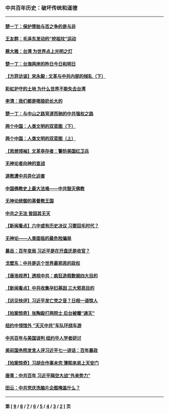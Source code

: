 ### 中共百年历史：破坏传统和道德
---
#### [楚一丁：保护堕胎与否之争的是与非](../../pages/nf1176114/n13815642.md?01250430) 
#### [王友群：毛泽东发动的“挖祖坟”运动](../../pages/nf1176114/n13723639.md?01250430) 
#### [蔡大雅：台湾 为世界点上光明之灯](../../pages/nf1176114/n13531530.md?01250430) 
#### [楚一丁：台海两岸的昨日今日和明日](../../pages/nf1176114/n13531468.md?01250430) 
#### [【方菲访谈】宋永毅 : 文革与中共内部的倾轧（下）](../../pages/nf1176114/n13486836.md?01250430) 
#### [彩虹护守的土地 为什么世界不能失去台湾](../../pages/nf1176114/n13476849.md?01250430) 
#### [李清：我们都是喝狼奶长大的](../../pages/nf1176114/n13471478.md?01250430) 
#### [楚一丁：与中山之路背道而驰的中共强权之路](../../pages/nf1176114/n13437270.md?01250430) 
#### [两个中国：人类文明的双蓝图（下）](../../pages/nf1176114/n13423132.md?01250430) 
#### [两个中国：人类文明的双蓝图（上）](../../pages/nf1176114/n13422687.md?01250430) 
#### [【思想领袖】文革幸存者：警防美国红卫兵](../../pages/nf1176114/n13339289.md?01250430) 
#### [无神论者向神的宣战](../../pages/nf1176114/n13281535.md?01250430) 
#### [道教遭中共异化迫害](../../pages/nf1176114/n13281463.md?01250430) 
#### [中国佛教史上最大法难——中共毁灭佛教](../../pages/nf1176114/n13281397.md?01250430) 
#### [无神论统御的基督教王国](../../pages/nf1176114/n13281280.md?01250430) 
#### [中共之无法 皆因其无天](../../pages/nf1176114/n13281088.md?01250430) 
#### [【新闻看点】六中或有历史决议 习要回毛时代？](../../pages/nf1176114/n13222895.md?01250430) 
#### [无神论——人类面临的最危险骗局](../../pages/nf1176114/n13196137.md?01250430) 
#### [慕岳：百年变局 习近平是在开盘还是收官？](../../pages/nf1176114/n13206516.md?01250430) 
#### [戈壁东：中共是这个世界最邪恶的政权](../../pages/nf1176114/n13085641.md?01250430) 
#### [【唐浩视界】透视中共：疯狂造假数据四大目的](../../pages/nf1176114/n13080590.md?01250430) 
#### [【新闻看点】中共收集孕妇基因 三大邪恶目的](../../pages/nf1176114/n13077182.md?01250430) 
#### [【远见快评】习近平发亡党之音？日相一语惊人](../../pages/nf1176114/n13074809.md?01250430) 
#### [【拍案惊奇】张陶殴打两院士 后台被曝“通天”](../../pages/nf1176114/n13070496.md?01250430) 
#### [纽约中领馆外 “天灭中共”车队环绕车游](../../pages/nf1176114/n13070693.md?01250430) 
#### [中共百年与美国误判 纽约华人学者研讨](../../pages/nf1176114/n13067969.md?01250430) 
#### [美前国务院发言人评习近平七一讲话：百年暴政](../../pages/nf1176114/n13066986.md?01250430) 
#### [【拍案惊奇】习胡合作事未完 薄熙来弟上天安门](../../pages/nf1176114/n13065867.md?01250430) 
#### [唐青：中共百年 习近平隔空大战“外来势力”](../../pages/nf1176114/n13065976.md?01250430) 
#### [田云：中共党庆洗脑片企图掩盖什么？](../../pages/nf1176114/n13064395.md?01250430) 

---
#### 第 [ [9](./9.md?01250430) / [8](./8.md?01250430) / [7](./7.md?01250430) / [6](./6.md?01250430) / [5](./5.md?01250430) / [4](./4.md?01250430) / [3](./3.md?01250430) / [2](./2.md?01250430) ] 页
